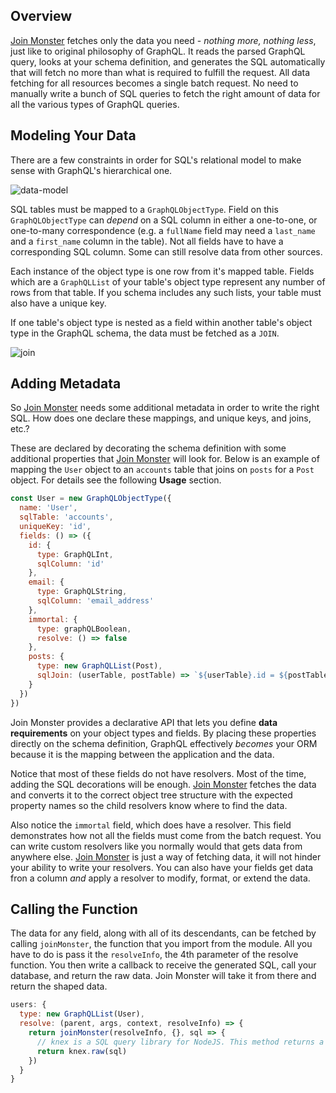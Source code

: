 ## Overview
[Join Monster](https://github.com/stems/join-monster) fetches only the data you need - *nothing more, nothing less*, just like to original philosophy of GraphQL. It reads the parsed GraphQL query, looks at your schema definition, and generates the SQL automatically that will fetch no more than what is required to fulfill the request. All data fetching for all resources becomes a single batch request. No need to manually write a bunch of SQL queries to fetch the right amount of data for all the various types of GraphQL queries.

## Modeling Your Data

There are a few constraints in order for SQL's relational model to make sense with GraphQL's hierarchical one. 

![data-model](img/object-map.png)

SQL tables must be mapped to a `GraphQLObjectType`. Field on this `GraphQLObjectType` can *depend* on a SQL column in either a one-to-one, or one-to-many correspondence (e.g. a `fullName` field may need a `last_name` and a `first_name` column in the table). Not all fields have to have a corresponding SQL column. Some can still resolve data from other sources.

Each instance of the object type is one row from it's mapped table. Fields which are a `GraphQLList` of your table's object type represent any number of rows from that table. If you schema includes any such lists, your table must also have a unique key.

If one table's object type is nested as a field within another table's object type in the GraphQL schema, the data must be fetched as a `JOIN`.

![join](img/join-map.png)

## Adding Metadata

So [Join Monster](https://github.com/stems/join-monster) needs some additional metadata in order to write the right SQL. How does one declare these mappings, and unique keys, and joins, etc.?

These are declared by decorating the schema definition with some additional properties that [Join Monster](https://github.com/stems/join-monster) will look for. Below is an example of  mapping the `User` object to an `accounts` table that joins on `posts` for a `Post` object. For details see the following **Usage** section.

```javascript
const User = new GraphQLObjectType({
  name: 'User',
  sqlTable: 'accounts',
  uniqueKey: 'id',
  fields: () => ({
    id: {
      type: GraphQLInt,
      sqlColumn: 'id'
    },
    email: {
      type: GraphQLString,
      sqlColumn: 'email_address'
    },
    immortal: {
      type: graphQLBoolean,
      resolve: () => false
    },
    posts: {
      type: new GraphQLList(Post),
      sqlJoin: (userTable, postTable) => `${userTable}.id = ${postTable}.author_id`
    }
  })
})
```

Join Monster provides a declarative API that lets you define **data requirements** on your object types and fields. By placing these properties directly on the schema definition, GraphQL effectively *becomes* your ORM because it is the mapping between the application and the data.

Notice that most of these fields do not have resolvers. Most of the time, adding the SQL decorations will be enough. [Join Monster](https://github.com/stems/join-monster) fetches the data and converts it to the correct object tree structure with the expected property names so the child resolvers know where to find the data.

Also notice the `immortal` field, which does have a resolver. This field demonstrates how not all the fields must come from the batch request. You can write custom resolvers like you normally would that gets data from anywhere else. [Join Monster](https://github.com/stems/join-monster) is just a way of fetching data, it will not hinder your ability to write your resolvers. You can also have your fields get data fron a column *and* apply a resolver to modify, format, or extend the data.

## Calling the Function

The data for any field, along with all of its descendants, can be fetched by calling `joinMonster`, the function that you import from the module. All you have to do is pass it the `resolveInfo`, the 4th parameter of the resolve function. You then write a callback to receive the generated SQL, call your database, and return the raw data. Join Monster will take it from there and return the shaped data.

```javascript
users: {
  type: new GraphQLList(User),
  resolve: (parent, args, context, resolveInfo) => {
    return joinMonster(resolveInfo, {}, sql => {
      // knex is a SQL query library for NodeJS. This method returns a `Promise` of the data
      return knex.raw(sql)
    })
  }
}
```

